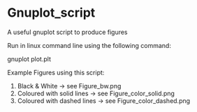 # Gnuplot_script

A useful gnuplot script to produce figures

Run in linux command line using the following command:

gnuplot plot.plt

Εxample Figures using this script:
  1. Black & White              -> see Figure_bw.png
  2. Coloured with solid lines  -> see Figure_color_solid.png
  1. Coloured with dashed lines -> see Figure_color_dashed.png
